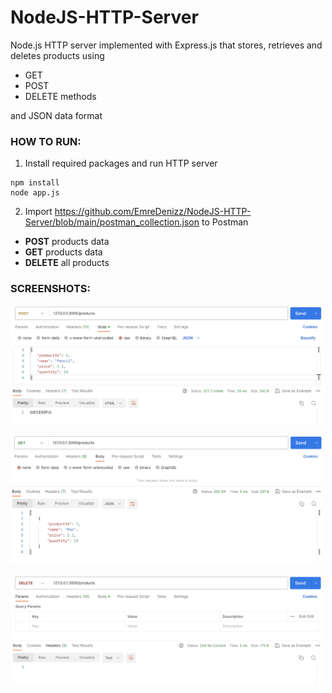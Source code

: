 # NodeJS-HTTP-Server
 Node.js HTTP server implemented with Express.js that stores, retrieves and deletes products using
 - GET
 - POST
 - DELETE methods
   
and JSON data format

 ### HOW TO RUN:
1. Install required packages and run HTTP server
```console
npm install
node app.js
```
2. Import https://github.com/EmreDenizz/NodeJS-HTTP-Server/blob/main/postman_collection.json to Postman
- **POST** products data
- **GET** products data
- **DELETE** all products

### SCREENSHOTS:
<kbd><img src="screenshots/SS_1.png" width="500"/></kbd>

<kbd><img src="screenshots/SS_2.png" width="500"/></kbd>

<kbd><img src="screenshots/SS_3.png" width="500"/></kbd>
